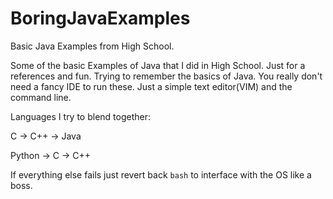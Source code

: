 # BoringJavaExamples
Basic Java Examples from High School. 



Some of the basic Examples of Java that I did in High School. Just for a references and fun.
Trying to remember the basics of Java. 
You really don't need a fancy IDE to run these. Just a simple text editor(VIM) and the command line. 


Languages I try to blend together:

C -> C++ -> Java

Python -> C -> C++ 

If everything else fails just revert back ```bash``` to interface with the OS like a boss.









